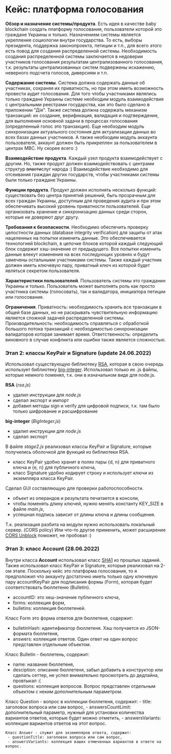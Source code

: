 # Кейс: платформа голосования

**Обзор и назначение системы/продукта**.
Есть идея в качестве baby blockchain создать платформу голосования, пользователи которой это граждане Украины и только.
Назначением системы является укрепление социологии внутри государства.
То есть, выборы президента, поддержка законопроекта, петиции и т.п., для всего этого есть повод для
создания распределенной системы.
Необходимость создания распределенной системы заключается в недоверии участников голосования результатам централизованного голосования,
т.к. результаты централизованных систем подвержены искажению, неверного подсчета голосов, диверсиям и т.п.

**Содержание системы**.
Система должна содержать данные об участниках, сохраняя их приватность, но при этом иметь возможность провести
аудит голосования. Для того чтобы участниками являлись только граждане Украины системе необходим модуль
взаимодействия с центральными реестрами государства, как это было сделано в приложении "Дія".
Также система должна содержать механизм транзакций: их создание, верификация, валидация и подтверждение, для
выполнения основной задачи в процессах голосования (определенный голос это транзакция).
Еще необходим модуль синхронизации актуального состояния для актуализации данных во всех базах данных участников.
А также необходим модуль аккаунта пользователя, аккаунт должен быть прикреплен за пользователем в центрах МВС. Ну скорее всего :)

**Взаимодействие продукта**.
Каждый узел продукта взаимодействует с другим. Но, также
продукт должен взаимодействовать с центрами структур ~~власти~~слуг народа :)
Взаимодействие необходимо для отсеивания граждан других государств,
чтобы участниками системы были только граждане Украины.

**Функции продукта**.
Продукт должен исполнять несколько функций: существовать без центра принятий решений, быть прозрачным для
всех граждан Украины, доступным для проведения аудита и при этом обеспечивать высокий уровень приватности пользователей.
Еще организовать хранение и синхронизацию данных среди сторон, которые не доверяют друг другу.

**Требования к безопасности**.
Необходимо обеспечить проверку целостности данных (database integrity verification) для защиты от атак
нацеленных на попытки изменить данные. Это обеспечивается технологией blockchain, в цепочке блоков которой
каждый следующий блок содержит хэш-значение от предыдущего. Все попытки изменить данные влекут изменения
на всех последующих уровнях и будут замечены остальными участниками системы.
Также каждый участник должен иметь ключевую пару, приватный ключ из которой будет являться секретом пользователя.

**Характеристики пользователей**.
Пользователь системы это гражданин Украины и только.
Пользователь может выполнять роль как просто участника системы (голосовать), так и валидатора, инициатора петиции или голосования.

**Ограничения**.
Приватность: необходимость хранить все транзакции в общей базе данных,
но не раскрывать чувствительную информацию является сложной задачей распределенной системы.
Производительность: необходимость справляться с обработкой большого потока транзакций с необходимостью
синхронизации валидаторов которая занимает время.
Ответственность: определить виновного в случае конфликта или ошибки также является сложностью.

### Этап 2: классы KeyPair и Signature (update 24.06.2022)

 Использовал существующую библиотеку [RSA](https://github.com/vnstd/RSA), которая в свою очередь использует библиотеку [big-integer](https://www.npmjs.com/package/big-integer). Использовал только их .js файлы, которые немного поменял, т.к. они в изначальном виде для node.js.

 **RSA** (*rsa.js*)
  - удалил инструкции для *node.js*
  - сделал экспорт и импорт
  - добавил методы sign и verify для цифровой подписи, т.к. там было только шифрование и расшифрование


 **big-integer** (*BigInteger.js*)
  - удалил инструкции для *node.js*
  - сделал экспорт


 В файле *stage2.js* реализовал классы KeyPair и Signature, которые получились оболочкой для функций из библиотеки RSA.
  - класс KeyPair удобно хранит в полях пары {d, n} для приватного ключа и {e, n} для публичного ключа,
  - класс Signature удобно кодирует строку и использует ключи из экземпляра класса KeyPair.


 Сделал GUI составляющую для проверки работоспособности.
  - объект из операндов и результата печатается в консоли,
  - чтобы поменять длину ключей, нужно менять константу KEY_SIZE в файле *main.js*,
  - успешная подпись зависит от длины ключа и длины сообщения.

 Т.к. реализация разбита на модули нужно использовать локальный сервер. (CORS policy)
 Или что-то другое применить, может расширение [CORS Unblock](https://chrome.google.com/webstore/detail/cors-unblock/lfhmikememgdcahcdlaciloancbhjino?hl=ru) поможет, не пробовал :)
 
 ### Этап 3: класс Account (28.06.2022)
 
 Внутри класса **Account** использовал класс [SHA1](https://github.com/eapodporinov/sha1) из прошлых заданий.
 Также использовал класс KeyPair и Signature, которые реализовал на 2-ом этапе.
 Поскольку кейс это платформа голосования, то я предположил что аккаунту достаточно иметь только одну ключевую пару
 accountKeyPair для подписания формы (Form), которая будет соответствовать бюллетеню (Bulletin).
  - accountID: это хеш-значение публичного ключа,
  - forms: коллекция форм,
  - bulletins: коллекция бюллетеней.
  
  Класс Form это форма ответов для бюллетеня, содержит:
   - bulletinHash: идентификатор бюллетеня. Хэш получается из JSON-формата бюллетеня,
   - answers: коллекция ответов. Один ответ на один вопрос представлен отдельным объектом. 
   
  Класс Bulletin - бюллетень, содержит:
   - name: название бюллетеня,
   - desciption: описание бюллетеня, забыл добавить в конструктор или сделать сеттер, не успел внимательно просмотреть до дедлайна, провтыкал :(
   - questions: коллекция вопросов. Вопрос представлен отдельным объектом с неким дополнительным параметром.
   
   Класс Question - вопрос в коллекции бюллетеня, содержит:
    - title: заголовок вопроса или сам вопрос,
    - answersCountLimit: дополнительный параметр, нужный для установки количества вариантов ответов, которые будет можно отметить,
    - answersVariants: коллекция вариантов ответов на этот вопрос.
    
    Класс Answer - служит для экземпляров ответа, содержит:
     - questionTitle: заголовок вопроса или сам вопрос,
     - answersVariants: коллекция ваших отмеченных вариантов в ответе на вопрос.
    
 
